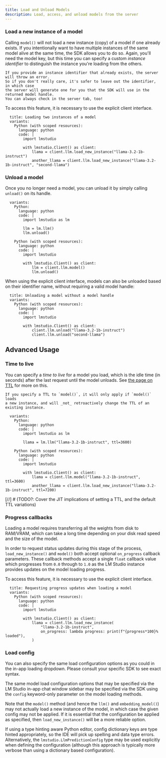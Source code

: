```yaml
---
title: Load and Unload Models
description: Load, access, and unload models from the server
---
```


### Load a new instance of a model

Calling `model()` will not load a new instance (copy) of a model if one already exists.
If you intentionally want to have multiple instances of the same model alive
at the same time, the SDK allows you to do so. Again, you'll need the model key,
but this time you can specify a custom _instance identifier_ to distinguish the
instance you're loading from the others.

```lms_protip
If you provide an instance identifier that already exists, the server will throw an error.
So if you don't really care, it's safer to leave out the identifier, in which case
the server will generate one for you that the SDK will use in the returned model handle.
You can always check in the server tab, too!
```

To access this feature, it is necessary to use the explicit client interface.

```lms_code_snippet
  title: Loading two instances of a model
  variants:
    Python (with scoped resources):
      language: python
      code: |
        import lmstudio

        with lmstudio.Client() as client:
            llama = client.llm.load_new_instance("llama-3.2-1b-instruct")
            another_llama = client.llm.load_new_instance("llama-3.2-1b-instruct", "second-llama")
```

### Unload a model

Once you no longer need a model, you can unload it by simply calling `unload()` on its handle.

```lms_code_snippet
  variants:
    Python:
      language: python
      code: |
        import lmstudio as lm

        llm = lm.llm()
        llm.unload()

    Python (with scoped resources):
      language: python
      code: |
        import lmstudio

        with lmstudio.Client() as client:
            llm = client.llm.model()
            llm.unload()
```

When using the explicit client interface, models can also be unloaded based on their
identifier name, without requiring a valid model handle:

```lms_code_snippet
  title: Unloading a model without a model handle
  variants:
    Python (with scoped resources):
      language: python
      code: |
        import lmstudio

        with lmstudio.Client() as client:
            client.llm.unload("llama-3.2-1b-instruct")
            client.llm.unload("second-llama")
```


## Advanced Usage

### Time to live

You can specify a _time to live_ for a model you load, which is the idle time (in seconds)
after the last request until the model unloads. See [the page on TTL](/docs/api/ttl-and-auto-evict) for more on this.

```lms_protip
If you specify a TTL to `model()`, it will only apply if `model()` loads
a new instance, and will _not_ retroactively change the TTL of an existing instance.
```

```lms_code_snippet
  variants:
    Python:
      language: python
      code: |
        import lmstudio as lm

        llama = lm.llm("llama-3.2-1b-instruct", ttl=3600)

    Python (with scoped resources):
      language: python
      code: |
        import lmstudio

        with lmstudio.Client() as client:
            llama = client.llm.model("llama-3.2-1b-instruct", ttl=3600)
            another_llama = client.llm.load_new_instance("llama-3.2-1b-instruct", ttl=7200)
```

[//] # (TODO?: Cover the JIT implications of setting a TTL, and the default TTL variations)

### Progress callbacks

Loading a model requires transferring all the weights from disk to RAM/VRAM,
which can take a long time depending on your disk read speed and the size of the model.

In order to request status updates during this stage of the process, `load_new_instance()`
and `model()` both accept optional `on_progress` callback parameters. These callback
methods accept a single `float` callback value which progresses from `0.0` through to
`1.0` as the LM Studio instance provides updates on the model loading progress.

To access this feature, it is necessary to use the explicit client interface.

```lms_code_snippet
  title: Requesting progress updates when loading a model
  variants:
    Python (with scoped resources):
      language: python
      code: |
        import lmstudio

        with lmstudio.Client() as client:
            llama = client.llm.load_new_instance(
                "llama-3.2-1b-instruct",
                on_progress: lambda progress: print(f"{progress*100}% loaded"),
            )
```

### Load config

You can also specify the same load configuration options as you could in the
in-app loading dropdown. Please consult your specific SDK to see exact syntax.

The same model load configuration options that may be specified via the LM Studio
in-app chat window sidebar may be specified via the SDK using the `config`
keyword-only parameter on the model loading methods.

Note that the `model()` method (and hence the `llm()` and `embedding_model()`)
may not actually load a new instance of the model, in which case the given
config may not be applied. If it is essential that the configuration be
applied as specified, then `load_new_instance()` will be a more reliable
option.

If using a type hinting aware Python editor, config dictionary keys are type
hinted appropriately, so the IDE will pick up spelling and data type errors.
Alternatively, the `lmstudio.LlmPredictionConfig` type may be used explicitly
when defining the configuration (although this approach is typically more
verbose than using a dictionary based configuration).
